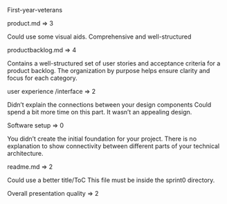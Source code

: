 First-year-veterans


product.md  ⇒ 3

Could use some visual aids. Comprehensive and well-structured

productbacklog.md ⇒ 4

Contains a well-structured set of user stories and acceptance criteria for a product backlog. 
The organization by purpose helps ensure clarity and focus for each category. 

user experience /interface ⇒ 2

Didn’t explain the connections between your design components
Could spend a bit more time on this part. It wasn’t an appealing design.

Software setup ⇒  0

You didn’t create the initial foundation for your project.
There is no explanation to show connectivity between different parts of your technical architecture.

readme.md ⇒ 2

Could use a better title/ToC
This file must be inside the sprint0 directory.

Overall presentation quality ⇒ 2
